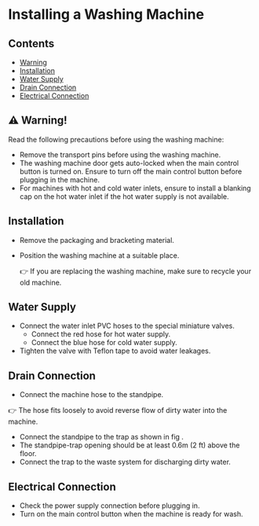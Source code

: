 # Installing a Washing Machine
## Contents
- [Warning](#Warning)
- [Installation](#Installation)
- [Water Supply](#WaterSupply)
- [Drain Connection](#DrainConnection)
- [Electrical Connection](#ElectricalConnection)

## :warning: Warning!
Read the following precautions before using the washing machine:
* Remove the transport pins before using the washing machine.
* The washing machine door gets auto-locked when the main control button is turned on. Ensure to turn off the main control button before plugging in the machine. 
* For machines with hot and cold water inlets,  ensure to install a blanking cap on the hot water inlet if the hot water supply is not available.

## Installation 
* Remove the packaging and bracketing material.
* Position the washing machine at a suitable place.

  :point_right: If you are replacing the washing machine, make sure to recycle your old machine.
## Water Supply
* Connect the water inlet PVC hoses to the special miniature valves.
  * Connect the red hose for hot water supply.
  * Connect the blue hose for cold water supply.
* Tighten the valve with Teflon tape to avoid water leakages.
## Drain Connection
* Connect the machine hose to the standpipe.

 :point_right: The hose fits loosely  to avoid reverse flow of dirty water into the machine.
* Connect the standpipe to the trap as shown in fig .
* The standpipe-trap opening should be at least 0.6m (2 ft) above the floor.
* Connect  the trap to the waste system for discharging dirty water. 
## Electrical Connection
* Check the power supply connection before plugging in.
* Turn on the main control button when the machine is ready for wash.

